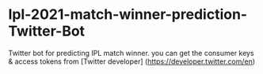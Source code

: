 # Ipl-2021-match-winner-prediction-Twitter-Bot
Twitter bot for predicting IPL match winner.
you can get the consumer keys & access tokens from [Twitter developer] (https://developer.twitter.com/en)
